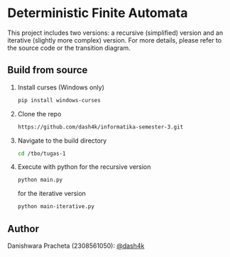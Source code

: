 # Deterministic Finite Automata
This project includes two versions: a recursive (simplified) version and an iterative (slightly more complex) version. For more details, please refer to the source code or the transition diagram.

## Build from source
1. Install curses (Windows only)
   ```sh
   pip install windows-curses
   ```
2. Clone the repo
   ```sh
   https://github.com/dash4k/informatika-semester-3.git
   ```
3. Navigate to the build directory
   ```sh
   cd /tbo/tugas-1
   ```
4. Execute with python
   for the recursive version
   ```sh
   python main.py
   ```
   for the iterative version
   ```sh
   python main-iterative.py
   ```

## Author
Danishwara Pracheta (2308561050): [@dash4k](https://www.github.com/dash4k)